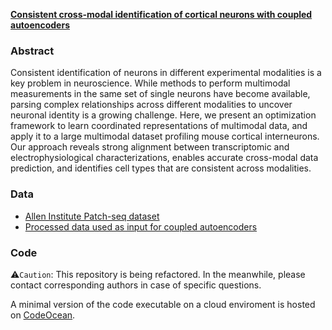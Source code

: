 **[Consistent cross-modal identification of cortical neurons with coupled autoencoders](https://www.nature.com/articles/s43588-021-00030-1)**

### Abstract

Consistent identification of neurons in different experimental modalities is a key problem in neuroscience. While methods to perform multimodal measurements in the same set of single neurons have become available, parsing complex relationships across different modalities to uncover neuronal identity is a growing challenge. Here, we present an optimization framework to learn coordinated representations of multimodal data, and apply it to a large multimodal dataset profiling mouse cortical interneurons. Our approach reveals strong alignment between transcriptomic and electrophysiological characterizations, enables accurate cross-modal data prediction, and identifies cell types that are consistent across modalities.

### Data
 - [Allen Institute Patch-seq dataset](https://portal.brain-map.org/explore/classes/multimodal-characterization)
 - [Processed data used as input for coupled autoencoders](https://www.dropbox.com/s/nmhd3wzw4re9ve7/PS_v5_beta_0-4_pc_scaled_ipxf_eqTE.mat?dl=0)

### Code
⚠️`Caution`: This repository is being refactored. In the meanwhile, please contact corresponding authors in case of specific questions. 

A minimal version of the code executable on a cloud enviroment is hosted on [CodeOcean](https://codeocean.com/capsule/6320801).
